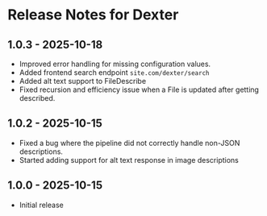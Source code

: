 # Release Notes for Dexter

## 1.0.3 - 2025-10-18
- Improved error handling for missing configuration values.
- Added frontend search endpoint `site.com/dexter/search`
- Added alt text support to FileDescribe
- Fixed recursion and efficiency issue when a File is updated after getting described.

## 1.0.2 - 2025-10-15
- Fixed a bug where the pipeline did not correctly handle non-JSON descriptions.
- Started adding support for alt text response in image descriptions

## 1.0.0 - 2025-10-15
- Initial release
